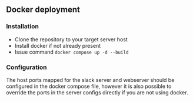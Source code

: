 ## Docker deployment
### Installation
- Clone the repository to your target server host
- Install docker if not already present
- Issue command ```docker compose up -d --build```

### Configuration
The host ports mapped for the slack server and webserver should be configured in the docker compose file, however it is also possible to override the ports in the server configs directly if you are not using docker.
